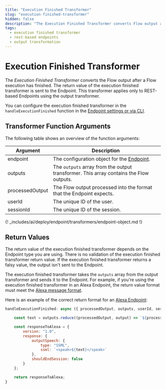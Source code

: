 ```yaml
---
title: "Execution Finished Transformer" 
slug: "execution-finished-transformer" 
hidden: false
description: "The Execution Finished Transformer converts Flow output after a Flow execution has finished. The return value of the execution finished transformer is sent to the Endpoint."
tags:
  - execution finished transformer
  - rest-based endpoints
  - output transformation
---
```


# Execution Finished Transformer

The _Execution Finished Transformer_ converts the Flow output after a Flow execution has finished. The return value of the execution finished transformer is sent to the Endpoint. This transformer applies only to REST-based Endpoints using the output transformer.

You can configure the execution finished transformer in the `handleExecutionFinished` function in the [Endpoint settings or via CLI](overview.md#working-with-transformers).

## Transformer Function Arguments

The following table shows an overview of the function arguments:

| Argument        | Description                                                                            |
|-----------------|----------------------------------------------------------------------------------------|
| endpoint        | The configuration object for the [Endpoint](#endpoint-configuration-object).           |
| outputs         | The `outputs` array from the output transformer. This array contains the Flow outputs. |
| processedOutput | The Flow output processed into the format that the Endpoint expects.                   |
| userId          | The unique ID of the user.                                                             |
| sessionId       | The unique ID of the session.                                                          |

{! _includes/ai/deploy/endpoint/transformers/endpoint-object.md !}

## Return Values

The return value of the execution finished transformer depends on the Endpoint type you are using. There is no validation of the execution finished transformer return value. If the execution finished transformer returns a falsy value, the output isn't sent to the Endpoint.

The execution finished transformer takes the `outputs` array from the output transformer and sends it to the Endpoint. For example, if you're using the execution finished transformer in an Alexa Endpoint, the return value format must meet the [Alexa message format](https://developer.amazon.com/en-US/docs/alexa/custom-skills/request-and-response-json-reference.html).

Here is an example of the correct return format for an [Alexa Endpoint](../../endpoint-reference/amazon-alexa.md):

```javascript
handleExecutionFinished: async ({ processedOutput, outputs, userId, sessionId, endpoint, response }) => {

    const text = outputs.reduce((processedOutput, output) => `${processedOutput}. ${output.text}`, "").trim();

    const responseToAlexa = {
        version: "1.0",
        response: {
            outputSpeech: {
                type: "SSML",
                ssml: `<speak>${text}</speak>`
            },
            shouldEndSession: false
        }
    };

    return responseToAlexa;
}
```

